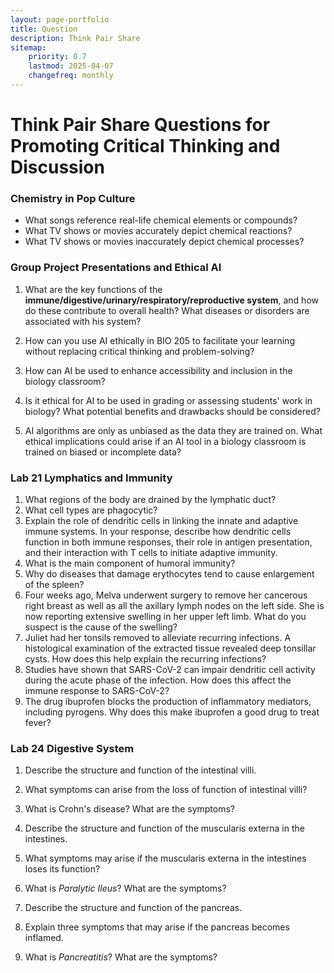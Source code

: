 ```yaml
---
layout: page-portfolio
title: Question
description: Think Pair Share 
sitemap:
    priority: 0.7
    lastmod: 2025-04-07
    changefreq: monthly
---
```



# Think Pair Share Questions for Promoting Critical Thinking and Discussion


### Chemistry in Pop Culture

- What songs reference real-life chemical elements or compounds?
- What TV shows or movies accurately depict chemical reactions?
- What TV shows or movies inaccurately depict chemical processes?


### Group Project Presentations and Ethical AI

1. What are the key functions of the __immune/digestive/urinary/respiratory/reproductive system__, and how do these contribute to overall health? What diseases or disorders are associated with his system?

1. How can you use AI ethically in BIO 205 to facilitate your learning without replacing critical thinking and problem-solving?
1. How can AI be used to enhance accessibility and inclusion in the biology classroom?
1. Is it ethical for AI to be used in grading or assessing students' work in biology? What potential benefits and drawbacks should be considered?
1. AI algorithms are only as unbiased as the data they are trained on. What ethical implications could arise if an AI tool in a biology classroom is trained on biased or incomplete data?

### Lab 21 Lymphatics and Immunity 


1. What regions of the body are drained by the lymphatic duct?
5. What cell types are phagocytic? 
6. Explain the role of dendritic cells in linking the innate and adaptive immune systems. In your response, describe how dendritic cells function in both immune responses, their role in antigen presentation, and their interaction with T cells to initiate adaptive immunity.
7. What is the main component of humoral immunity? 
8. Why do diseases that damage erythocytes tend to cause enlargement of the spleen? 
9. Four weeks ago, Melva underwent surgery to remove her cancerous right breast as well as all the axillary lymph nodes on the left side. She is now reporting extensive swelling in her upper left limb. What do you suspect is the cause of the swelling?
10. Juliet had her tonsils removed to alleviate recurring infections. A histological examination of the extracted tissue revealed deep tonsillar cysts. How does this help explain the recurring infections?
11. Studies have shown that SARS-CoV-2 can impair dendritic cell activity during the acute phase of the infection. How does this affect the immune response to SARS-CoV-2?
12. The drug ibuprofen blocks the production of inflammatory mediators, including pyrogens. Why does this make ibuprofen a good drug to treat fever?


### Lab 24 Digestive System  


1. Describe the structure and function of the intestinal villi.
2. What symptoms can arise from the loss of function of intestinal villi?
3. What is Crohn's disease? What are the symptoms?

4. Describe the structure and function of the muscularis externa in the intestines. 
5. What symptoms may arise if the muscularis externa in the intestines loses its function?
6. What is _Paralytic Ileus_? What are the symptoms?

7. Describe the structure and function of the pancreas. 
8. Explain three symptoms that may arise if the pancreas becomes inflamed.
9. What is _Pancreatitis_? What are the symptoms?


